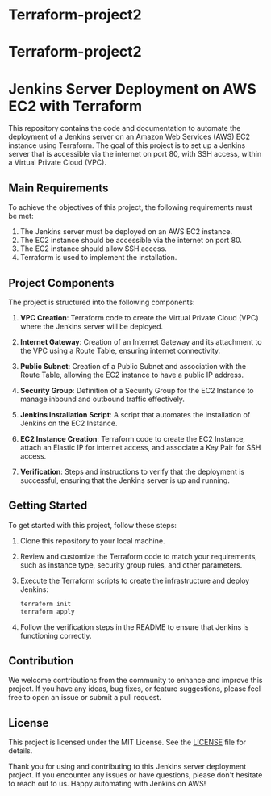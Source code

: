 # Terraform-project2
# Terraform-project2
# Jenkins Server Deployment on AWS EC2 with Terraform

This repository contains the code and documentation to automate the deployment of a Jenkins server on an Amazon Web Services (AWS) EC2 instance using Terraform. The goal of this project is to set up a Jenkins server that is accessible via the internet on port 80, with SSH access, within a Virtual Private Cloud (VPC).

## Main Requirements

To achieve the objectives of this project, the following requirements must be met:

1. The Jenkins server must be deployed on an AWS EC2 instance.
2. The EC2 instance should be accessible via the internet on port 80.
3. The EC2 instance should allow SSH access.
4. Terraform is used to implement the installation.

## Project Components

The project is structured into the following components:

1. **VPC Creation**: Terraform code to create the Virtual Private Cloud (VPC) where the Jenkins server will be deployed.

2. **Internet Gateway**: Creation of an Internet Gateway and its attachment to the VPC using a Route Table, ensuring internet connectivity.

3. **Public Subnet**: Creation of a Public Subnet and association with the Route Table, allowing the EC2 instance to have a public IP address.

4. **Security Group**: Definition of a Security Group for the EC2 Instance to manage inbound and outbound traffic effectively.

5. **Jenkins Installation Script**: A script that automates the installation of Jenkins on the EC2 Instance.

6. **EC2 Instance Creation**: Terraform code to create the EC2 Instance, attach an Elastic IP for internet access, and associate a Key Pair for SSH access.

7. **Verification**: Steps and instructions to verify that the deployment is successful, ensuring that the Jenkins server is up and running.

## Getting Started

To get started with this project, follow these steps:

1. Clone this repository to your local machine.

2. Review and customize the Terraform code to match your requirements, such as instance type, security group rules, and other parameters.

3. Execute the Terraform scripts to create the infrastructure and deploy Jenkins:

   ```bash
   terraform init
   terraform apply
   ```

4. Follow the verification steps in the README to ensure that Jenkins is functioning correctly.

## Contribution

We welcome contributions from the community to enhance and improve this project. If you have any ideas, bug fixes, or feature suggestions, please feel free to open an issue or submit a pull request.

## License

This project is licensed under the MIT License. See the [LICENSE](LICENSE) file for details.

Thank you for using and contributing to this Jenkins server deployment project. If you encounter any issues or have questions, please don't hesitate to reach out to us. Happy automating with Jenkins on AWS!

